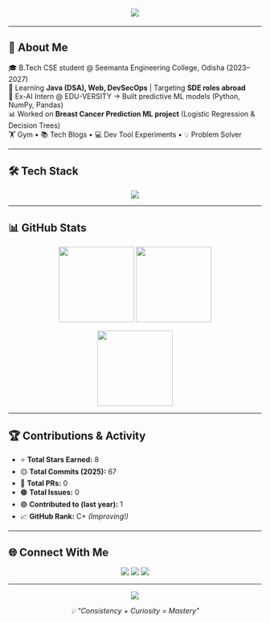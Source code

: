 <h1 align="center">
  <img src="https://readme-typing-svg.herokuapp.com?font=Fira+Code&size=28&duration=3000&pause=1000&color=00F7FF&center=true&vCenter=true&width=650&lines=Hi%2C+I'm+Chandrakanta+Barik+✨;B.Tech+CSE+Student+%7C+Java+%7C+DevOps;Future+SDE+%7C+Problem+Solver;Always+Learning+%26+Building">
</h1>

---

## 🚀 About Me  
🎓 B.Tech CSE student @ Seemanta Engineering College, Odisha (2023–2027)  
🧠 Learning **Java (DSA), Web, DevSecOps** | Targeting **SDE roles abroad**  
🤖 Ex-AI Intern @ EDU-VERSITY → Built predictive ML models (Python, NumPy, Pandas)  
📊 Worked on **Breast Cancer Prediction ML project** (Logistic Regression & Decision Trees)  
🏋️ Gym • 📚 Tech Blogs • 💻 Dev Tool Experiments • 💡 Problem Solver  

---

## 🛠 Tech Stack  
<p align="center">
  <img src="https://skillicons.dev/icons?i=java,python,html,css,js,spring,git,github,linux,mysql&perline=5" />
</p>

---

## 📊 GitHub Stats  
<p align="center">
  <img src="https://github-readme-stats.vercel.app/api/top-langs/?username=Secret371&layout=compact&theme=tokyonight&hide_border=true" height="150em"/>
  <img src="https://github-readme-stats.vercel.app/api?username=Secret371&show_icons=true&theme=tokyonight&hide_border=true&count_private=true" height="150em"/>
</p>

<p align="center">
  <img src="https://github-readme-streak-stats.herokuapp.com/?user=Secret371&theme=tokyonight&hide_border=true" height="150em"/>
</p>

---

## 🏆 Contributions & Activity  
- ⭐ **Total Stars Earned:** 8  
- 🟡 **Total Commits (2025):** 67  
- 🔵 **Total PRs:** 0  
- 🟠 **Total Issues:** 0  
- 🟣 **Contributed to (last year):** 1  
- 📈 **GitHub Rank:** C+ _(Improving!)_  

---

## 🌐 Connect With Me  
<p align="center">
  <a href="https://linkedin.com/in/ck-barik"><img src="https://img.shields.io/badge/LinkedIn-%230A66C2?style=for-the-badge&logo=linkedin&logoColor=white"/></a>
  <a href="https://github.com/Secret371"><img src="https://img.shields.io/badge/GitHub-%2312100E?style=for-the-badge&logo=github&logoColor=white"/></a>
  <a href="mailto:chandrakantabarik66@gmail.com"><img src="https://img.shields.io/badge/Email-D14836?style=for-the-badge&logo=gmail&logoColor=white"/></a>
</p>

---

<p align="center">
  <img src="https://capsule-render.vercel.app/api?type=waving&color=00F7FF&height=100&section=footer"/>
</p>

<p align="center"><i>💡 "Consistency + Curiosity = Mastery"</i></p>

